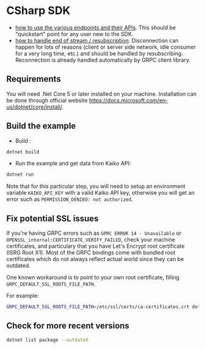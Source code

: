 # CSharp SDK

- [how to use the various endpoints and their APIs](Program.cs).
This should be "quickstart" point for any user new to the SDK.
- [how to handle end of stream / resubscription](Resubscribe.cs).
Disconnection can happen for lots of reasons (client or server side network, idle consumer for a very long time, etc.) and should be handled by resubscribing. Reconnection is already handled automatically by GRPC client library.

## Requirements

You will need .Net Core 5 or later installed on your machine.
Installation can be done through official website <https://docs.microsoft.com/en-us/dotnet/core/install/>.

## Build the example

- Build :

```bash
dotnet build
```

- Run the example and get data from Kaiko API:

```bash
dotnet run
```

Note that for this particular step, you will need to setup an environment variable `KAIKO_API_KEY` with a valid Kaiko API key, otherwise you will get an error such as `PERMISSION_DENIED: not authorized`.

## Fix potential SSL issues

If you're having GRPC errors such as `GPRC ERROR 14 - Unavailable` or `OPENSSL_internal:CERTIFICATE_VERIFY_FAILED`, check your machine certificates, and particulary that you have Let's Encrypt root certificate (ISRG Root X1).
Most of the GRPC bindings come with bundled root certificates which do not always reflect actual world since they can be outdated.

One known workaround is to point to your own root certificate, filling `GRPC_DEFAULT_SSL_ROOTS_FILE_PATH`.

For example:

```bash
GRPC_DEFAULT_SSL_ROOTS_FILE_PATH=/etc/ssl/certs/ca-certificates.crt dotnet run
```

## Check for more recent versions

```bash
dotnet list package --outdated
```
